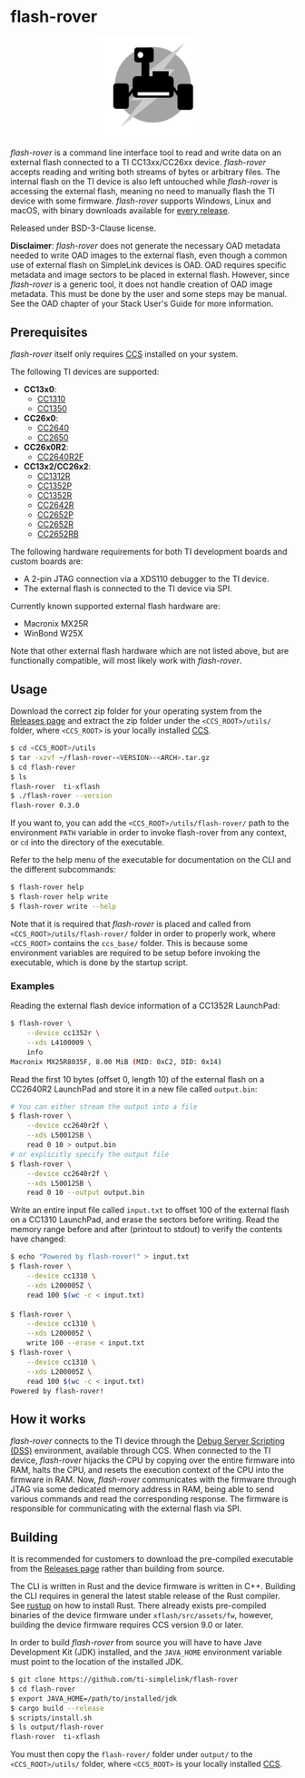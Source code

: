 
# flash-rover

<p align="center">
    <img width="200" alt="flash-rover logo" src="icon.png">
</p>

*flash-rover* is a command line interface tool to read and write data on an
external flash connected to a TI CC13xx/CC26xx device. *flash-rover* accepts
reading and writing both streams of bytes or arbitrary files. The internal flash
on the TI device is also left untouched while *flash-rover* is accessing the
external flash, meaning no need to manually flash the TI device with some
firmware. *flash-rover* supports Windows, Linux and macOS, with binary downloads
available for [every
release](https://github.com/ti-simplelink/flash-rover/releases).

Released under BSD-3-Clause license.

**Disclaimer**: *flash-rover* does not generate the necessary OAD metadata
needed to write OAD images to the external flash, even though a common use of
external flash on SimpleLink devices is OAD. OAD requires specific metadata and
image sectors to be placed in external flash. However, since *flash-rover* is a
generic tool, it does not handle creation of OAD image metadata. This must be
done by the user and some steps may be manual. See the OAD chapter of your Stack
User's Guide for more information.


## Prerequisites

*flash-rover* itself only requires [CCS] installed on your system.

The following TI devices are supported:
* **CC13x0**:
    * [CC1310]
    * [CC1350]
* **CC26x0**:
    * [CC2640]
    * [CC2650]
* **CC26x0R2**:
    * [CC2640R2F]
* **CC13x2/CC26x2**:
    * [CC1312R]
    * [CC1352P]
    * [CC1352R]
    * [CC2642R]
    * [CC2652P]
    * [CC2652R]
    * [CC2652RB]

The following hardware requirements for both TI development boards and custom
boards are:
* A 2-pin JTAG connection via a XDS110 debugger to the TI device.
* The external flash is connected to the TI device via SPI.

Currently known supported external flash hardware are:
* Macronix MX25R
* WinBond W25X 

Note that other external flash hardware which are not listed above, but are
functionally compatible, will most likely work with *flash-rover*.


## Usage

Download the correct zip folder for your operating system from the [Releases
page](https://github.com/ti-simplelink/flash-rover/releases) and extract the zip
folder under the `<CCS_ROOT>/utils/` folder, where `<CCS_ROOT>` is your locally
installed [CCS].

```bash
$ cd <CCS_ROOT>/utils
$ tar -xzvf ~/flash-rover-<VERSION>-<ARCH>.tar.gz
$ cd flash-rover
$ ls
flash-rover  ti-xflash
$ ./flash-rover --version
flash-rover 0.3.0
```

If you want to, you can add the `<CCS_ROOT>/utils/flash-rover/` path to the
environment `PATH` variable in order to invoke flash-rover from any context, or
`cd` into the directory of the executable.

Refer to the help menu of the executable for documentation on the CLI and the
different subcommands:

```bash
$ flash-rover help
$ flash-rover help write
$ flash-rover write --help
```

Note that it is required that *flash-rover* is placed and called from
`<CCS_ROOT>/utils/flash-rover/` folder in order to properly work, where
`<CCS_ROOT>` contains the `ccs_base/` folder. This is because some environment
variables are required to be setup before invoking the executable, which is done
by the startup script.


### Examples

Reading the external flash device information of a CC1352R LaunchPad:

```bash
$ flash-rover \
    --device cc1352r \
    --xds L4100009 \
    info
Macronix MX25R8035F, 8.00 MiB (MID: 0xC2, DID: 0x14)
```

Read the first 10 bytes (offset 0, length 10) of the external flash on a
CC2640R2 LaunchPad and store it in a new file called `output.bin`:

```bash
# You can either stream the output into a file
$ flash-rover \
    --device cc2640r2f \
    --xds L50012SB \
    read 0 10 > output.bin 
# or explicitly specify the output file 
$ flash-rover \
    --device cc2640r2f \
    --xds L50012SB \
    read 0 10 --output output.bin
```

Write an entire input file called `input.txt` to offset 100 of the external
flash on a CC1310 LaunchPad, and erase the sectors before writing. Read the
memory range before and after (printout to stdout) to verify the contents have
changed:

```bash
$ echo "Powered by flash-rover!" > input.txt
$ flash-rover \
    --device cc1310 \
    --xds L200005Z \
    read 100 $(wc -c < input.txt)

$ flash-rover \
    --device cc1310 \
    --xds L200005Z \
    write 100 --erase < input.txt
$ flash-rover \
    --device cc1310 \
    --xds L200005Z \
    read 100 $(wc -c < input.txt)
Powered by flash-rover!
```


## How it works

*flash-rover* connects to the TI device through the [Debug Server Scripting
(DSS)][DSS] environment, available through CCS. When connected to the TI device,
*flash-rover* hijacks the CPU by copying over the entire firmware into RAM,
halts the CPU, and resets the execution context of the CPU into the firmware in
RAM. Now, *flash-rover* communicates with the firmware through JTAG via some
dedicated memory address in RAM, being able to send various commands and read
the corresponding response. The firmware is responsible for communicating with
the external flash via SPI.


## Building

It is recommended for customers to download the pre-compiled executable from the
[Releases page](https://github.com/ti-simplelink/flash-rover/releases) rather
than building from source.

The CLI is written in Rust and the device firmware is written in C++. Building
the CLI requires in general the latest stable release of the Rust compiler. See
[rustup] on how to install Rust. There already exists pre-compiled binaries of
the device firmware under `xflash/src/assets/fw`, however, building the device
firmware requires CCS version 9.0 or later.

In order to build *flash-rover* from source you will have to have Jave
Development Kit (JDK) installed, and the `JAVA_HOME` environment variable must
point to the location of the installed JDK.

```bash
$ git clone https://github.com/ti-simplelink/flash-rover
$ cd flash-rover
$ export JAVA_HOME=/path/to/installed/jdk
$ cargo build --release
$ scripts/install.sh
$ ls output/flash-rover
flash-rover  ti-xflash
```

You must then copy the `flash-rover/` folder under `output/` to the
`<CCS_ROOT>/utils/` folder, where `<CCS_ROOT>` is your locally installed [CCS].


[rustup]:    https://rustup.rs/
[DSS]:       http://dev.ti.com/tirex/explore/node?node=AO6UKsAhivhxn6EDOzuszQ__FUz-xrs__LATEST
[CCS]:       http://www.ti.com/tool/CCSTUDIO
[CC1310]:    http://www.ti.com/product/CC1310
[CC1312R]:   http://www.ti.com/product/CC1312R
[CC1350]:    http://www.ti.com/product/CC1350
[CC1352P]:   http://www.ti.com/product/CC1352P
[CC1352R]:   http://www.ti.com/product/CC1352R
[CC2640]:    http://www.ti.com/product/CC2640
[CC2640R2F]: http://www.ti.com/product/CC2640R2F
[CC2642R]:   http://www.ti.com/product/CC2642R
[CC2650]:    http://www.ti.com/product/CC2650
[CC2652P]:   http://www.ti.com/product/CC2652P
[CC2652R]:   http://www.ti.com/product/CC2652R
[CC2652RB]:  http://www.ti.com/product/CC2652RB
